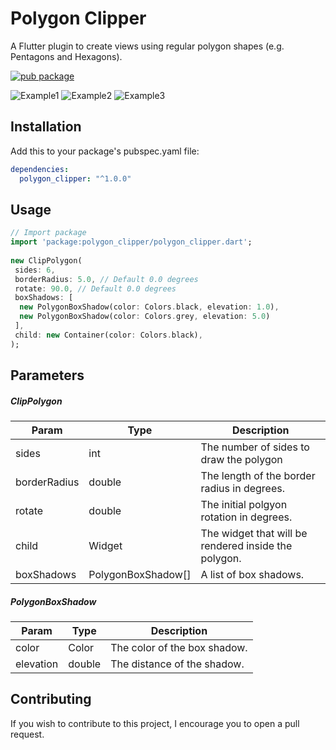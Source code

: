 
# Polygon Clipper  
  
A Flutter plugin to create views using regular polygon shapes (e.g. Pentagons and Hexagons).  

[![pub package](https://img.shields.io/pub/v/polygon_clipper.svg)](https://pub.dartlang.org/packages/polygon_clipper)
  
![Example1](https://raw.githubusercontent.com/leonardocaldas/flutter-polygon-clipper/assets/imgs/screenshot1.png)
![Example2](https://raw.githubusercontent.com/leonardocaldas/flutter-polygon-clipper/assets/imgs/screenshot2.png)
![Example3](https://raw.githubusercontent.com/leonardocaldas/flutter-polygon-clipper/assets/imgs/screenshot3.png)
  
## Installation  
Add this to your package's pubspec.yaml file:

```yaml
dependencies:
  polygon_clipper: "^1.0.0"
```
  
## Usage  
  
``` dart  
// Import package  
import 'package:polygon_clipper/polygon_clipper.dart';  
  
new ClipPolygon(  
 sides: 6, 
 borderRadius: 5.0, // Default 0.0 degrees
 rotate: 90.0, // Default 0.0 degrees
 boxShadows: [  
  new PolygonBoxShadow(color: Colors.black, elevation: 1.0),
  new PolygonBoxShadow(color: Colors.grey, elevation: 5.0)
 ],
 child: new Container(color: Colors.black),
);
```  
  
## Parameters  

##### ClipPolygon
| Param | Type | Description |
 |---|---|---|  
| sides | int | The number of sides to draw the polygon
| borderRadius | double | The length of the border radius in degrees.
| rotate | double | The initial polgyon rotation in degrees.
| child | Widget | The widget that will be rendered inside the polygon.
| boxShadows | PolygonBoxShadow[] |A list of box shadows.

##### PolygonBoxShadow

| Param | Type | Description |
 |---|---|---|  
| color | Color | The color of the box shadow.
| elevation | double | The distance of the shadow.

## Contributing

If you wish to contribute to this project, I encourage you to open a pull request.